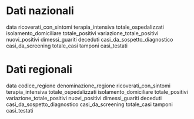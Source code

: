 # Dati nazionali

data
ricoverati_con_sintomi
terapia_intensiva
totale_ospedalizzati
isolamento_domiciliare
totale_positivi
variazione_totale_positivi
nuovi_positivi
dimessi_guariti
deceduti
casi_da_sospetto_diagnostico
casi_da_screening
totale_casi
tamponi
casi_testati

# Dati regionali

data
codice_regione
denominazione_regione
ricoverati_con_sintomi
terapia_intensiva
totale_ospedalizzati
isolamento_domiciliare
totale_positivi
variazione_totale_positivi
nuovi_positivi
dimessi_guariti
deceduti
casi_da_sospetto_diagnostico
casi_da_screening
totale_casi
tamponi
casi_testati